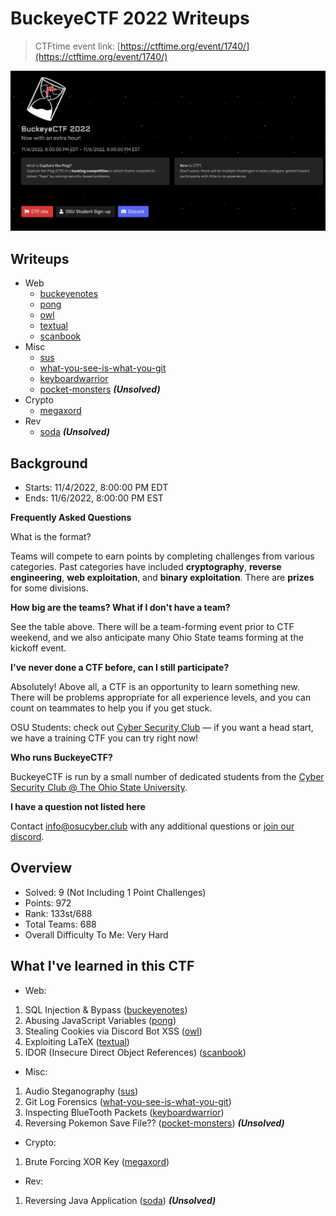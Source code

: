 # BuckeyeCTF 2022 Writeups

> CTFtime event link: [https://ctftime.org/event/1740/](https://ctftime.org/event/1740/)

![](https://raw.githubusercontent.com/siunam321/CTF-Writeups/main/BuckeyeCTF-2022/images/banner.png)

## Writeups

- Web
	- [buckeyenotes](https://siunam321.github.io/ctf/BuckeyeCTF-2022/Web/buckeyenotes/)
	- [pong](https://siunam321.github.io/ctf/BuckeyeCTF-2022/Web/pong/)
	- [owl](https://siunam321.github.io/ctf/BuckeyeCTF-2022/Web/owl/)
	- [textual](https://siunam321.github.io/ctf/BuckeyeCTF-2022/Web/textual/)
	- [scanbook](https://siunam321.github.io/ctf/BuckeyeCTF-2022/Web/scanbook/)
- Misc
	- [sus](https://siunam321.github.io/ctf/BuckeyeCTF-2022/Misc/sus/README.md)
	- [what-you-see-is-what-you-git](https://siunam321.github.io/ctf/BuckeyeCTF-2022/Misc/what-you-see-is-what-you-git/README.md)
	- [keyboardwarrior](https://siunam321.github.io/ctf/BuckeyeCTF-2022/Misc/keyboardwarrior/README.md)
	- [pocket-monsters](https://siunam321.github.io/ctf/BuckeyeCTF-2022/Misc/pocket-monsters/README.md) ***(Unsolved)***
- Crypto
	- [megaxord](https://siunam321.github.io/ctf/BuckeyeCTF-2022/Crypto/megaxord/README.md)
- Rev
	- [soda](https://siunam321.github.io/ctf/BuckeyeCTF-2022/Rev/soda/README.md) ***(Unsolved)***

## Background

- Starts: 11/4/2022, 8:00:00 PM EDT
- Ends: 11/6/2022, 8:00:00 PM EST

**Frequently Asked Questions**

What is the format?

Teams will compete to earn points by completing challenges from various categories. Past categories have included **cryptography**, **reverse engineering**, **web exploitation**, and **binary exploitation**. There are **prizes** for some divisions.

**How big are the teams? What if I don't have a team?**

See the table above. There will be a team-forming event prior to CTF weekend, and we also anticipate many Ohio State teams forming at the kickoff event.

**I've never done a CTF before, can I still participate?**

Absolutely! Above all, a CTF is an opportunity to learn something new. There will be problems appropriate for all experience levels, and you can count on teammates to help you if you get stuck.

OSU Students: check out [Cyber Security Club](https://osucyber.club) — if you want a head start, we have a training CTF you can try right now!

**Who runs BuckeyeCTF?**

BuckeyeCTF is run by a small number of dedicated students from the [Cyber Security Club @ The Ohio State University](https://osucyber.club).

**I have a question not listed here**

Contact [info@osucyber.club](mailto:info@osucyber.club) with any additional questions or [join our discord](https://discord.gg/WyUcFqrDjP).

## Overview

- Solved: 9 (Not Including 1 Point Challenges)
- Points: 972
- Rank: 133st/688
- Total Teams: 688
- Overall Difficulty To Me: Very Hard

## What I've learned in this CTF

- Web:
1. SQL Injection & Bypass ([buckeyenotes](https://siunam321.github.io/ctf/BuckeyeCTF-2022/Web/buckeyenotes/))
2. Abusing JavaScript Variables ([pong](https://siunam321.github.io/ctf/BuckeyeCTF-2022/Web/pong/))
3. Stealing Cookies via Discord Bot XSS ([owl](https://siunam321.github.io/ctf/BuckeyeCTF-2022/Web/owl/))
4. Exploiting LaTeX ([textual](https://siunam321.github.io/ctf/BuckeyeCTF-2022/Web/textual/))
5. IDOR (Insecure Direct Object References) ([scanbook](https://siunam321.github.io/ctf/BuckeyeCTF-2022/Web/scanbook/))

- Misc:
1. Audio Steganography ([sus](https://siunam321.github.io/ctf/BuckeyeCTF-2022/Misc/sus/))
2. Git Log Forensics ([what-you-see-is-what-you-git](https://siunam321.github.io/ctf/BuckeyeCTF-2022/Misc/what-you-see-is-what-you-git/))
3. Inspecting BlueTooth Packets ([keyboardwarrior](https://siunam321.github.io/ctf/BuckeyeCTF-2022/Misc/keyboardwarrior/))
4. Reversing Pokemon Save File?? ([pocket-monsters](https://siunam321.github.io/ctf/BuckeyeCTF-2022/Misc/pocket-monsters/)) ***(Unsolved)***

- Crypto:
1. Brute Forcing XOR Key ([megaxord](https://siunam321.github.io/ctf/BuckeyeCTF-2022/Crypto/megaxord/))

- Rev:
1. Reversing Java Application ([soda](https://siunam321.github.io/ctf/BuckeyeCTF-2022/Rev/soda/)) ***(Unsolved)***